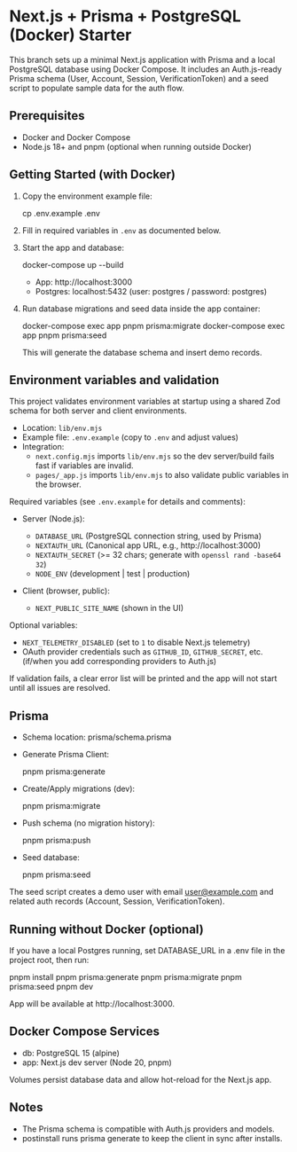 # Next.js + Prisma + PostgreSQL (Docker) Starter

This branch sets up a minimal Next.js application with Prisma and a local PostgreSQL database using Docker Compose. It includes an Auth.js-ready Prisma schema (User, Account, Session, VerificationToken) and a seed script to populate sample data for the auth flow.

## Prerequisites

- Docker and Docker Compose
- Node.js 18+ and pnpm (optional when running outside Docker)

## Getting Started (with Docker)

1. Copy the environment example file:
   
   cp .env.example .env

2. Fill in required variables in `.env` as documented below.

3. Start the app and database:
   
   docker-compose up --build

   - App: http://localhost:3000
   - Postgres: localhost:5432 (user: postgres / password: postgres)

4. Run database migrations and seed data inside the app container:
   
   docker-compose exec app pnpm prisma:migrate
   docker-compose exec app pnpm prisma:seed

   This will generate the database schema and insert demo records.

## Environment variables and validation

This project validates environment variables at startup using a shared Zod schema for both server and client environments.

- Location: `lib/env.mjs`
- Example file: `.env.example` (copy to `.env` and adjust values)
- Integration:
  - `next.config.mjs` imports `lib/env.mjs` so the dev server/build fails fast if variables are invalid.
  - `pages/_app.js` imports `lib/env.mjs` to also validate public variables in the browser.

Required variables (see `.env.example` for details and comments):

- Server (Node.js):
  - `DATABASE_URL` (PostgreSQL connection string, used by Prisma)
  - `NEXTAUTH_URL` (Canonical app URL, e.g., http://localhost:3000)
  - `NEXTAUTH_SECRET` (>= 32 chars; generate with `openssl rand -base64 32`)
  - `NODE_ENV` (development | test | production)

- Client (browser, public):
  - `NEXT_PUBLIC_SITE_NAME` (shown in the UI)

Optional variables:

- `NEXT_TELEMETRY_DISABLED` (set to `1` to disable Next.js telemetry)
- OAuth provider credentials such as `GITHUB_ID`, `GITHUB_SECRET`, etc. (if/when you add corresponding providers to Auth.js)

If validation fails, a clear error list will be printed and the app will not start until all issues are resolved.

## Prisma

- Schema location: prisma/schema.prisma
- Generate Prisma Client:
  
  pnpm prisma:generate

- Create/Apply migrations (dev):
  
  pnpm prisma:migrate

- Push schema (no migration history):
  
  pnpm prisma:push

- Seed database:
  
  pnpm prisma:seed

The seed script creates a demo user with email user@example.com and related auth records (Account, Session, VerificationToken).

## Running without Docker (optional)

If you have a local Postgres running, set DATABASE_URL in a .env file in the project root, then run:

pnpm install
pnpm prisma:generate
pnpm prisma:migrate
pnpm prisma:seed
pnpm dev

App will be available at http://localhost:3000.

## Docker Compose Services

- db: PostgreSQL 15 (alpine)
- app: Next.js dev server (Node 20, pnpm)

Volumes persist database data and allow hot-reload for the Next.js app.

## Notes

- The Prisma schema is compatible with Auth.js providers and models.
- postinstall runs prisma generate to keep the client in sync after installs.
